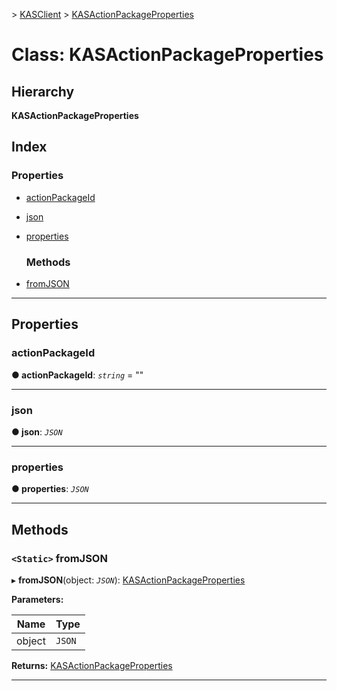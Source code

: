 [](../README.md) > [KASClient](../modules/kasclient.md) > [KASActionPackageProperties](../classes/kasclient.kasactionpackageproperties.md)

# Class: KASActionPackageProperties

## Hierarchy

**KASActionPackageProperties**

## Index

### Properties

* [actionPackageId](kasclient.kasactionpackageproperties.md#actionpackageid)
* [json](kasclient.kasactionpackageproperties.md#json)
* [properties](kasclient.kasactionpackageproperties.md#properties)
  ### Methods

* [fromJSON](kasclient.kasactionpackageproperties.md#fromjson)

---

## Properties

<a id="actionpackageid"></a>

###  actionPackageId

**● actionPackageId**: *`string`* = ""

___
<a id="json"></a>

###  json

**● json**: *`JSON`*

___
<a id="properties"></a>

###  properties

**● properties**: *`JSON`*

___

## Methods

<a id="fromjson"></a>

### `<Static>` fromJSON

▸ **fromJSON**(object: *`JSON`*): [KASActionPackageProperties](kasclient.kasactionpackageproperties.md)

**Parameters:**

| Name | Type |
| ------ | ------ |
| object | `JSON` |

**Returns:** [KASActionPackageProperties](kasclient.kasactionpackageproperties.md)

___

